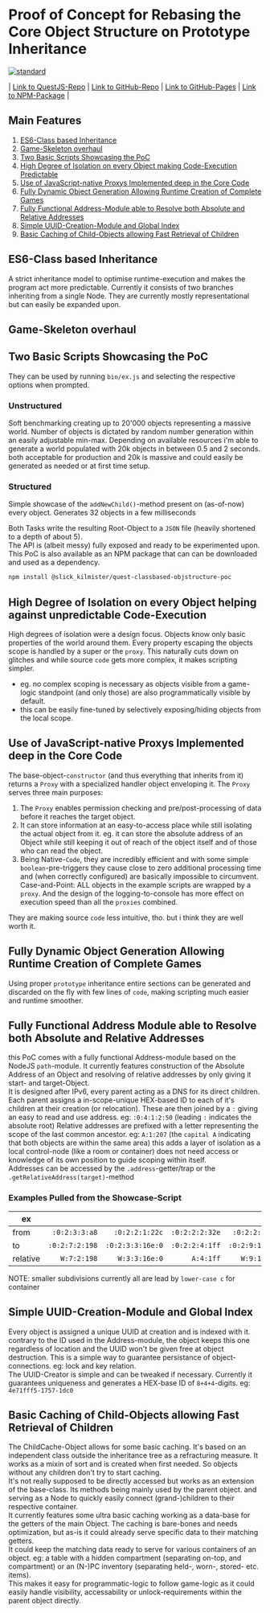 # Proof of Concept for Rebasing the Core Object Structure on Prototype Inheritance

[![standard]][standardl]


| [Link to QuestJS-Repo][Quest] | [Link to GitHub-Repo][repo] | [Link to GitHub-Pages][pages] | [Link to NPM-Package][NPM] |

[Quest]:<https://github.com/ThePix/QuestJS>
[NPM]:<https://www.npmjs.com/package/@slick_kilmister/quest-classbased-objstructure-poc>
[standard]:<https://cdn.rawgit.com/standard/standard/master/badge.svg>
[standardl]:<https://github.com/standard/standard>
[pages]:<https://kiliankilmister.github.io/quest-classbased-objectstructure-poc/>
[repo]:<https://github.com/KilianKilmister/quest-classbased-objectstructure-poc>


## Main Features

1. [ES6-Class based Inheritance][1]
2. [Game-Skeleton overhaul][2]
3. [Two Basic Scripts Showcasing the PoC][3]
4. [High Degree of Isolation on every Object making Code-Execution Predictable][4]
5. [Use of JavaScript-native Proxys Implemented deep in the Core Code][5]
6. [Fully Dynamic Object Generation Allowing Runtime Creation of Complete Games][6]
7. [Fully Functional Address-Module able to Resolve both Absolute and Relative Addresses][7]
8. [Simple UUID-Creation-Module and Global Index][8]
9. [Basic Caching of Child-Objects allowing Fast Retrieval of Children][9]

[1]:<#es6-class-based-inheritance>
[2]:<#game-skeleton-overhaul>
[3]:<#two-basic-scripts-showcasing-the-poc>
[4]:<#High-Degree-of-Isolation-on-every-Object-helping-against-unpredictable-Code-Execution>
[5]:<#use-of-javascript-native-proxys-implemented-deep-in-the-core-code>
[6]:<#fully-dynamic-object-generation-allowing-runtime-creation-of-complete-games>
[7]:<#fully-functional-address-module-able-to-resolve-both-absolute-and-relative-addresses>
[8]:<#simple-uuid-creation-module-and-global-index>
[9]:<#basic-caching-of-child-objects-allowing-fast-retrieval-of-children>


## ES6-Class based Inheritance

A strict inheritance model to optimise runtime-execution and makes the program act
more predictable. Currently it consists of two branches inheriting from a single
Node. They are currently mostly representational but can easily be expanded
upon.

[Class-Module]:<class-module.md>


## Game-Skeleton overhaul


## Two Basic Scripts Showcasing the PoC

They can be used by running `bin/ex.js` and selecting the respective options when
prompted.


### Unstructured

Soft benchmarking creating up to 20'000 objects representing a massive
world. Number of objects is dictated by random number generation within an
easily adjustable min-max. Depending on available resources i'm able to
generate a world populated with 20k objects in between 0.5 and 2 seconds.
both acceptable for production and 20k is massive and could easily be
generated as needed or at first time setup.


### Structured

Simple showcase of the `addNewChild()`-method present on (as-of-now) every
object. Generates 32 objects in a few milliseconds


Both Tasks write the resulting Root-Object to a `JSON` file (heavily shortened to
a depth of about 5).  
The API is (albeit messy) fully exposed and ready to be experimented upon. This
PoC is also available as an NPM package that can can be downloaded and used as
a dependency.

```sh
npm install @slick_kilmister/quest-classbased-objstructure-poc
```


## High Degree of Isolation on every Object helping against unpredictable Code-Execution

High degrees of isolation were a design focus. Objects know only basic
properties of the world around them. Every property escaping the objects scope
is handled by a super or the `proxy`. This naturally cuts down on glitches and
while source `code` gets more complex, it makes scripting simpler.

- eg. no complex scoping is necessary as objects visible from a game-logic
  standpoint (and only those) are also programmatically visible by default.
- this can be easily fine-tuned by selectively exposing/hiding objects from the
  local scope.


## Use of JavaScript-native Proxys Implemented deep in the Core Code

The base-object-`constructor` (and thus everything that inherits from it)
returns a `Proxy` with a specialized handler object enveloping it.
The `Proxy` serves three main purposes:

1. The `Proxy` enables permission checking and pre/post-processing of data before it reaches
   the target object.
2. It can store information at an easy-to-access place while still isolating the
   actual object from it. eg. it can store the absolute address of an Object
   while still keeping it out of reach of the object itself and of those who can
   read the object.
3. Being Native-`Code`, they are incredibly efficient and with some simple
   `boolean`-pre-triggers they cause close to zero additional processing time and
   (when correctly configured) are basically impossible to circumvent.  
   Case-and-Point: ALL objects in the example scripts are wrapped by a
   `proxy`.
   And the design of the logging-to-console has more effect on execution speed than all
   the `proxies` combined.

They are making source `code` less intuitive, tho. but i think they are well worth
it.


## Fully Dynamic Object Generation Allowing Runtime Creation of Complete Games

Using proper `prototype` inheritance entire sections can be generated and
discarded on the fly with few lines of `code`, making scripting much easier and
runtime smoother.


## Fully Functional Address Module able to Resolve both Absolute and Relative Addresses

this PoC comes with a fully functional Address-module based on the NodeJS
`path`-module. It currently features construction of the Absolute Address of an
Object and resolving of relative addresses by only giving it start- and
target-Object.  
It is designed after IPv6, every parent acting as a DNS for its direct children.
Each parent assigns a in-scope-unique HEX-based ID to each of it's children at their
creation (or relocation). These are then joined by a `:` giving an easy to read
and use address. eg: `:0:4:1:2:50` (leading `:` indicates the absolute root)
Relative addresses are prefixed with a letter representing the scope of the last
common ancestor. eg: `A:1:207` (the `capital A` indicating that both objects are
within the same area) this adds a layer of isolation as a local control-node
(like a room or container) does not need access or knowledge of its own
position to guide scoping within itself.  
Addresses can be accessed by the `.address`-getter/trap or
the `.getRelativeAddress(target)`-method


### Examples Pulled from the Showcase-Script

| ex       |                |                  |                |                |                |
| -------- | -------------: | ---------------: | -------------: | -------------: | -------------: |
| from     |  `:0:2:3:3:a8` |   `:0:2:2:1:22c` | `:0:2:2:2:32e` |  `:0:2:2:4:52` | `:0:2:7:1:1d0` |
| to       | `:0:2:7:2:198` | `:0:2:3:3:16e:0` | `:0:2:2:4:1ff` | `:0:2:9:1:362` | `:0:2:a:2:335` |
| relative |    `W:7:2:198` |  ` W:3:3:16e:0 ` |      `A:4:1ff` |    `W:9:1:362` |    `W:a:2:335` |

NOTE: smaller subdivisions currently all are lead by `lower-case c` for container


## Simple UUID-Creation-Module and Global Index

Every object is assigned a unique UUID at creation and is indexed with it.
contrary to the ID used in the Address-module, the object keeps this one
regardless of location and the UUID won't be given free at object destruction.
This is a simple way to guarantee persistance of object-connections. eg: lock
and key relation.  
The UUID-Creator is simple and can be tweaked if necessary. Currently it
guarantees uniqueness and generates a HEX-base ID of `8+4+4`-digits.
eg: `4e71fff5-1757-1dc0`


## Basic Caching of Child-Objects allowing Fast Retrieval of Children

The ChildCache-Object allows for some basic caching. It's based on an
independent class outside the inheritance tree as a refracturing measure.
It works as a mixin of sort and is created when first needed. So objects without
any children don't try to start caching.  
It's not really supposed to be directly accessed but works as an extension of
the base-class. Its methods being mainly used by the parent object. and serving
as a Node to quickly easily connect (grand-)children to their respective
container.  
It currently features some ultra basic caching working as a data-base for the
getters of the main Object. The caching is bare-bones and needs optimization,
but as-is it could already serve specific data to their matching getters.  
It could keep the matching data ready to serve for various containers of an
object. eg: a table with a hidden compartment (separating on-top, and
compartment) or an (N-)PC inventory (separating held-, worn-, stored- etc. items).  
This makes it easy for programmatic-logic to follow game-logic as it could
easily handle visibility, accessability or unlock-requirements within the parent object directly.
